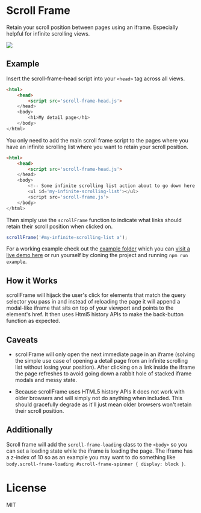 # Scroll Frame

Retain your scroll position between pages using an iframe. Especially helpful for infinite scrolling views.

![](http://www.explainxkcd.com/wiki/images/5/56/infinite_scrolling.png)

## Example

Insert the scroll-frame-head script into your `<head>` tag across all views.

````html
<html>
    <head>
        <script src='scroll-frame-head.js'>
    </head>
    <body>
        <h1>My detail page</h1>
    </body>
</html>
````

You only need to add the main scroll frame script to the pages where you have an infinite scrolling list where you want to retain your scroll position.

````html
<html>
    <head>
        <script src='scroll-frame-head.js'>
    </head>
    <body>
        <!-- Some infinite scrolling list action about to go down here -->
        <ul id='my-infinite-scrolling-list'></ul>
        <script src='scroll-frame.js'>
    </body>
</html>
````

Then simply use the `scrollFrame` function to indicate what links should retain their scroll position when clicked on.

````javascript
scrollFrame('#my-infinite-scrolling-list a');
````

For a working example check out the [example folder](https://github.com/artsy/scroll-frame/tree/master/example) which you can [visit a live demo here](http://artsy.github.io/scroll-frame) or run yourself by cloning the project and running `npm run example`.

## How it Works

scrollFrame will hijack the user's click for elements that match the query selector you pass in and instead of reloading the page it will append a modal-like iframe that sits on top of your viewport and points to the element's href. It then uses Html5 history APIs to make the back-button function as expected.

## Caveats

* scrollFrame will only open the next immediate page in an iframe (solving the simple use case of opening a detail page from an infinite scrolling list without losing your position). After clicking on a link inside the iframe the page refreshes to avoid going down a rabbit hole of stacked iframe modals and messy state.

* Because scrollFrame uses HTML5 history APIs it does not work with older browsers and will simply not do anything when included. This should gracefully degrade as it'll just mean older browsers won't retain their scroll position.

## Additionally

Scroll frame will add the `scroll-frame-loading` class to the `<body>` so you can set a loading state while the iframe is loading the page. The iframe has a z-index of 10 so as an example you may want to do something like `body.scroll-frame-loading #scroll-frame-spinner { display: block }`.

# License

MIT
